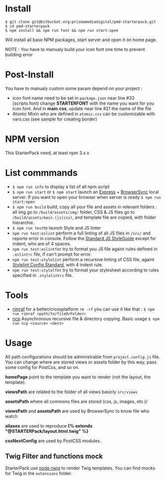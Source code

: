# Install

```
$ git clone git@bitbucket.org:prismamediadigital/pmd-starterpack.git
$ cd pmd-starterpack
$ npm install && npm run font && npm run start:open
```
Will install all base NPM packages, start server and open it on home page.

NOTE : You have to manualy build your icon font one time to prevent building error

# Post-Install

You have to manualy custom some param depend on your project :
* icon font name need to be set in ```package.json``` near line #33 (scripts.font) change **STARTERFONT** with the name you want for you icon font. And in **main.css**, update near line #21 the name of the file
* Atomic Mixin who are defined in ```atomic.css``` can be customizable with vars.css (see sample for creating border)

# NPM version

This StarterPack need, at least npm 3.x.x

# List commmands

* ```$ npm run info``` to display a list of all npm script
* ```$ npm run start``` or ```$ npm start``` launch an [Express](https://expressjs.com/) + [BrowserSync](https://www.browsersync.io/) local server. If you want to open your browser when server is ready ```$ npm run start:open```
* ```$ npm run build``` build, copy all your file and assets in relevant folders : all img go to ```/build/assets/img/``` folder, CSS & JS files go to ```/build/assets/main.(js|css)```, and template file are copied, with folder hierarchie.
* ```$ npm run test```to launch Style and JS linter
* ```npm run test:eslint``` perform a full linting of all JS files in ```/src/``` and reporte error in console. Follow the [Standard JS StyleGuide](http://standardjs.com/rules.html) except for indent, who are of 4 spaces.
* ```npm run test:eslintfmt``` try to format you JS file againt rules defined in ```.eslintrc``` file, if can't prompt for error.
* ```npm run test:stylelint``` perform a recursive linting of CSS file, againt [Stylelint Config Standard](https://github.com/stylelint/stylelint-config-standard), with 4 indent rule.
* ```npm run test:stylelfmt``` try to format your stylesheet according to rules specified in ```.stylelintrc``` file.

# Tools 

* [rimraf](https://github.com/isaacs/rimraf) for a better/crossplatform ```rm -rf``` you can use it like that : ```$ npm run rimraf <path/to/fileOrFolder>```
* [ncp](https://github.com/AvianFlu/ncp) Asynchronous recursive file & directory copying. Basic usage ```$ npm run ncp <source> <dest>``` 

# Usage

All path configurations should be administrable from ```project.config.js``` file. You can change where are stored views or assets folder by this way, pass some config for PostCss, and so on.

**homePage** point to the template you want to render (not the layout, the template).

**viewsPath** are related to the folder of all views basicly ```src/views```

**assetsPath** where all commons files are stored (css, js, images, etc.)/

**viewsPath** and **assetsPath** are used by BrowserSync to know file who watch

**aliases** are used to reproduce **{% extends "@STARTERPack/layout.html.twig" %}** 

**cssNextConfig** are used by PostCSS modules.

## Twig Filter and functions mock

StarterPack use [node-twig](https://www.npmjs.com/package/node-twig) to render Twig templates. You can find mocks for Twig in the ```extensions``` folder.
